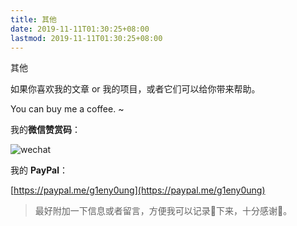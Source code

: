 ```yaml
---
title: 其他
date: 2019-11-11T01:30:25+08:00
lastmod: 2019-11-11T01:30:25+08:00
---
```


其他

<!--more-->

如果你喜欢我的文章 or 我的项目，或者它们可以给你带来帮助。

You can buy me a coffee. ~

我的**微信赞赏码**：

<img class="ui image" src="/me/微信赞赏码.jpeg" alt="wechat" />

我的 **PayPal**：

[https://paypal.me/g1eny0ung](https://paypal.me/g1eny0ung)

> 最好附加一下信息或者留言，方便我可以记录📝下来，十分感谢🙏。
